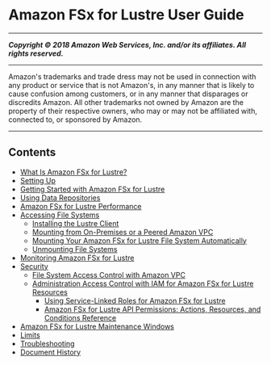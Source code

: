 # Amazon FSx for Lustre User Guide

-----
*****Copyright &copy; 2018 Amazon Web Services, Inc. and/or its affiliates. All rights reserved.*****

-----
Amazon's trademarks and trade dress may not be used in 
     connection with any product or service that is not Amazon's, 
     in any manner that is likely to cause confusion among customers, 
     or in any manner that disparages or discredits Amazon. All other 
     trademarks not owned by Amazon are the property of their respective
     owners, who may or may not be affiliated with, connected to, or 
     sponsored by Amazon.

-----
## Contents
+ [What Is Amazon FSx for Lustre?](what-is.md)
+ [Setting Up](setting-up.md)
+ [Getting Started with Amazon FSx for Lustre](getting-started.md)
+ [Using Data Repositories](fsx-data-repositories.md)
+ [Amazon FSx for Lustre Performance](performance.md)
+ [Accessing File Systems](accessing-fs.md)
   + [Installing the Lustre Client](install-lustre-client.md)
   + [Mounting from On-Premises or a Peered Amazon VPC](mounting-on-premises.md)
   + [Mounting Your Amazon FSx for Lustre File System Automatically](mount-fs-auto-mount-onreboot.md)
   + [Unmounting File Systems](unmounting-fs.md)
+ [Monitoring Amazon FSx for Lustre](monitoring_overview.md)
+ [Security](security.md)
   + [File System Access Control with Amazon VPC](limit-access-security-groups.md)
   + [Administration Access Control with IAM for Amazon FSx for Lustre Resources](access-control-overview.md)
      + [Using Service-Linked Roles for Amazon FSx for Lustre](using-service-linked-roles.md)
      + [Amazon FSx for Lustre API Permissions: Actions, Resources, and Conditions Reference](fsx-api-permissions-ref.md)
+ [Amazon FSx for Lustre Maintenance Windows](maintenance-windows.md)
+ [Limits](limits.md)
+ [Troubleshooting](troubleshooting.md)
+ [Document History](doc-history.md)